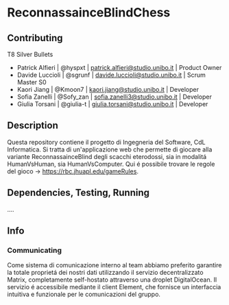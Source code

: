 # ReconnassainceBlindChess

## Contributing

T8 Silver Bullets
- Patrick Alfieri | @hyspxt | patrick.alfieri@studio.unibo.it | Product Owner
- Davide Luccioli | @sgrunf | davide.luccioli@studio.unibo.it | Scrum Master S0
- Kaori Jiang | @Kmoon7 | kaori.jiang@studio.unibo.it | Developer
- Sofia Zanelli | @Sofy_zan | sofia.zanelli3@studio.unibo.it | Developer
- Giulia Torsani | @giulia-t | giulia.torsani@studio.unibo.it | Developer

## Description
Questa repository contiene il progetto di Ingegneria del Software, CdL Informatica. 
Si tratta di un'applicazione web che permette di giocare alla variante ReconnassainceBlind degli scacchi eterodossi, sia in modalitá HumanVsHuman, sia HumanVsComputer. Qui é possibile trovare le regole del gioco -> https://rbc.jhuapl.edu/gameRules.

## Dependencies, Testing, Running
....

## Info
### Communicating
Come sistema di comunicazione interno al team abbiamo preferito garantire la totale proprietá dei nostri dati utilizzando il servizio decentralizzato Matrix, completamente self-hostato attraverso una droplet DigitalOcean. Il servizio é accessibile mediante il client Element, che fornisce un interfaccia intuitiva e funzionale per le comunicazioni del gruppo.




